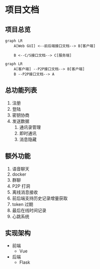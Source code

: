 # 项目文档

## 项目总览

```mermaid
graph LR
    A[Web GUI] <--前后端接口文档--> B[客户端]

    B <--C/S接口文档--> C[服务端]
```

```mermaid
graph LR
	A[客户端] --P2P接口文档--> B[客户端]
	B --P2P接口文档--> A
```



## 总功能列表

1. 注册
2. 登陆
3. 密钥协商
4. 发送数据
   1. 通讯录管理
   2. 即时通讯
   3. 消息隐藏

## 额外功能

1. 语音聊天
2. docker
3. 群聊
4. P2P 打洞
5. 离线消息接收
6. 前后端支持历史记录增量获取
7. token 过期
8. 最后在线时间记录
9. 心跳系统

## 实现架构

- 前端
  - Vue
- 后端
  - Flask
